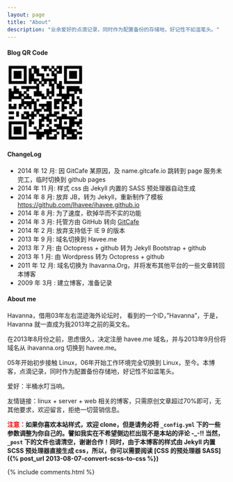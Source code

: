 ```yaml
---
layout: page
title: "About"
description: "业余爱好的点滴记录，同时作为配置备份的存储地，好记性不如滥笔头。"
---
```


#### Blog QR Code

![Blog QR Code](/style/img/url.png "Blog QR Code")

#### ChangeLog

- 2014 年 12 月:   因 GitCafe 某原因，及 name.gitcafe.io 跳转到 page 服务未完工，临时切换到 github pages
- 2014 年 11 月:   样式 css 由 Jekyll 内置的 SASS 预处理器自动生成
- 2014 年 8 月:    放弃 JB，转为 Jekyll，重新制作了模板 <https://github.com/Ihavee/ihavee.github.io>
- 2014 年 8 月:    为了速度，砍掉华而不实的功能
- 2014 年 3 月:    托管方由 GitHub 转向 [GitCafe](https://gitcafe.com/Havee/Havee)
- 2014 年 2 月:    放弃支持低于 IE 9 的版本
- 2013 年 9 月:    域名切换到 Havee.me
- 2013 年 7 月:    由 Octopress + github 转为 Jekyll Bootstrap + github
- 2013 年 1 月:    由 Wordpress 转为 Octopress + github
- 2011 年 12 月:   域名切换为 Ihavanna.Org，并将发布其他平台的一些文章转回本博客
- 2009 年 3月 :    建立博客，准备记录

#### About me

Havanna，借用03年左右混迹海外论坛时， 看到的一个ID，”Havanna”，于是，Havanna 就一直成为我2013年之前的英文名。

在2013年8月份之前，思虑很久，决定注册 havee.me 域名，并与2013年9月份将域名从 ihavanna.org 切换到 havee.me。

05年开始初步接触 Linux，06年开始工作环境完全切换到 Linux，至今。本博客，点滴记录，同时作为配置备份存储地，好记性不如滥笔头。

爱好：半桶水叮当响。

友情链接：linux + server + web 相关的博客，只需原创文章超过70%即可，无其他要求，欢迎留言，拒绝一切营销信息。

<strong><span style="color:red;">注意：</span>如果你喜欢本站样式，欢迎 clone，但是请务必将 `_config.yml` 下的一些参数调整为你自己的。譬如我实在不希望侧边栏出现不是本站的评论 -\_-!! 当然，`_post` 下的文件也请清空，谢谢合作！同时，由于本博客的样式由 Jekyll 内置 SCSS 预处理器直接生成 css，所以，你可以需要阅读 [CSS 的预处理器 SASS]({% post_url 2013-08-07-convert-scss-to-css %})</strong>

{% include comments.html %}

